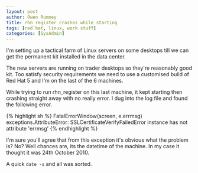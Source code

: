 ```yaml
---
layout: post
author: Owen Rumney
title: rhn_register crashes while starting
tags: [red hat, linux, work stuff]
categories: [SysAdmin]
---
```


I'm setting up a tactical farm of Linux servers on some desktops till we can get the permanent kit installed in the data center.

The new servers are running on trader desktops so they're reasonably good kit. Too satisfy security requirements we need to use a customised build of Red Hat 5 and I'm on the last of the 6 machines.

While trying to run rhn_register on this last machine, it kept starting then crashing straight away with no really error. I dug into the log file and found the following error.

{% highlight sh %}
FatalErrorWindow(screen, e.errmsg)
exceptions.AttributeError: SSLCertificateVerifyFailedError instance has not attribute 'errmsg'
{% endhighlight %}

I'm sure you'll agree that from this exception it's obvious what the problem is? No? Well chances are, its the datetime of the machine. In my case it thought it was 24th October 2010.

A quick `date -s` and all was sorted.
